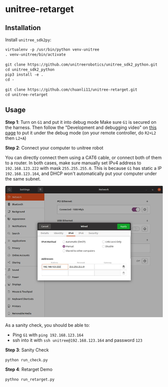 # unitree-retarget


## Installation

Install `unitree_sdk2py`:
```
virtualenv -p /usr/bin/python venv-unitree
. venv-unitree/bin/activate

git clone https://github.com/unitreerobotics/unitree_sdk2_python.git
cd unitree_sdk2_python
pip3 install -e .
cd -

git clone https://github.com/chuanli11/unitree-retarget.git
cd unitree-retarget
```

## Usage

__Step 1__: Turn on `G1` and put it into debug mode
Make sure `G1` is secured on the harness. Then follow the "Development and debugging video" on [this page](https://support.unitree.com/home/en/G1_developer/quick_start) to put it under the debug mode (on your remote controller, do `R2+L2` then `L2+A`)


__Step 2__: Connect your computer to unitree robot

You can directly connect them using a CAT6 cable, or connect both of them to a router. In both cases, make sure manually set IPv4 address to `192.168.123.222` with mask `255.255.255.0`. This is because `G1` has static a IP `192.168.123.164`, and DHCP won't automatically put your computer under the same subnet.

![Image Description](img/manual_ip.png)


As a sanity check, you should be able to:
* Ping `G1` with `ping 192.168.123.164`
* ssh into it with `ssh unitree@192.168.123.164` and password `123`

__Step 3__: Sanity Check

`python run_check.py`


__Step 4__: Retarget Demo

`pythno run_retarget.py`